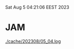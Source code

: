 Sat Aug  5 04:21:06 EEST 2023
# JAM
<a href='./cache/202308/05_04.log'>./cache/202308/05_04.log</a>
